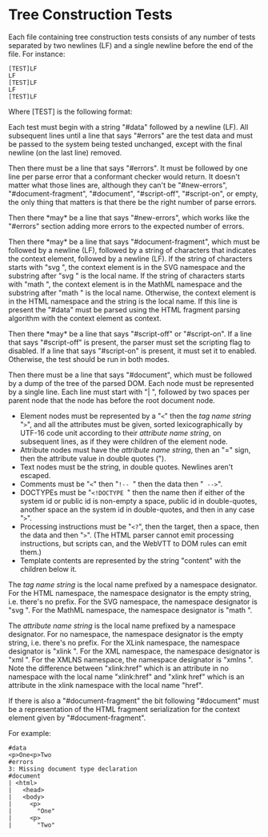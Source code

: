 Tree Construction Tests
=======================

Each file containing tree construction tests consists of any number of
tests separated by two newlines (LF) and a single newline before the end
of the file. For instance:

    [TEST]LF
    LF
    [TEST]LF
    LF
    [TEST]LF

Where [TEST] is the following format:

Each test must begin with a string "\#data" followed by a newline (LF).
All subsequent lines until a line that says "\#errors" are the test data
and must be passed to the system being tested unchanged, except with the
final newline (on the last line) removed.

Then there must be a line that says "\#errors". It must be followed by
one line per parse error that a conformant checker would return. It
doesn't matter what those lines are, although they can't be
"\#new-errors", "\#document-fragment", "\#document", "\#script-off",
"\#script-on", or empty, the only thing that matters is that there be
the right number of parse errors.

Then there \*may\* be a line that says "\#new-errors", which works like
the "\#errors" section adding more errors to the expected number of
errors.

Then there \*may\* be a line that says "\#document-fragment", which must
be followed by a newline (LF), followed by a string of characters that
indicates the context element, followed by a newline (LF). If the string 
of characters starts with "svg ", the context element is in the SVG
namespace and the substring after "svg " is the local name. If the
string of characters starts with "math ", the context element is in the
MathML namespace and the substring after "math " is the local name.
Otherwise, the context element is in the HTML namespace and the string
is the local name. If this line is present the "\#data" must be parsed
using the HTML fragment parsing algorithm with the context element as
context.

Then there \*may\* be a line that says "\#script-off" or
"\#script-on". If a line that says "\#script-off" is present, the
parser must set the scripting flag to disabled. If a line that says
"\#script-on" is present, it must set it to enabled. Otherwise, the
test should be run in both modes.

Then there must be a line that says "\#document", which must be followed
by a dump of the tree of the parsed DOM. Each node must be represented
by a single line. Each line must start with "| ", followed by two spaces
per parent node that the node has before the root document node.

-   Element nodes must be represented by a "`<`" then the *tag name
    string* "`>`", and all the attributes must be given, sorted
    lexicographically by UTF-16 code unit according to their *attribute
    name string*, on subsequent lines, as if they were children of the
    element node.
-   Attribute nodes must have the *attribute name string*, then an "="
    sign, then the attribute value in double quotes (").
-   Text nodes must be the string, in double quotes. Newlines aren't
    escaped.
-   Comments must be "`<`" then "`!-- `" then the data then "` -->`".
-   DOCTYPEs must be "`<!DOCTYPE `" then the name then if either of the
    system id or public id is non-empty a space, public id in
    double-quotes, another space an the system id in double-quotes, and
    then in any case "`>`".
-   Processing instructions must be "`<?`", then the target, then a
    space, then the data and then "`>`". (The HTML parser cannot emit
    processing instructions, but scripts can, and the WebVTT to DOM
    rules can emit them.)
-   Template contents are represented by the string "content" with the
    children below it.

The *tag name string* is the local name prefixed by a namespace
designator. For the HTML namespace, the namespace designator is the
empty string, i.e. there's no prefix. For the SVG namespace, the
namespace designator is "svg ". For the MathML namespace, the namespace
designator is "math ".

The *attribute name string* is the local name prefixed by a namespace
designator. For no namespace, the namespace designator is the empty
string, i.e. there's no prefix. For the XLink namespace, the namespace
designator is "xlink ". For the XML namespace, the namespace designator
is "xml ". For the XMLNS namespace, the namespace designator is "xmlns
". Note the difference between "xlink:href" which is an attribute in no
namespace with the local name "xlink:href" and "xlink href" which is an
attribute in the xlink namespace with the local name "href".

If there is also a "\#document-fragment" the bit following "\#document"
must be a representation of the HTML fragment serialization for the
context element given by "\#document-fragment".

For example:

    #data
    <p>One<p>Two
    #errors
    3: Missing document type declaration
    #document
    | <html>
    |   <head>
    |   <body>
    |     <p>
    |       "One"
    |     <p>
    |       "Two"
